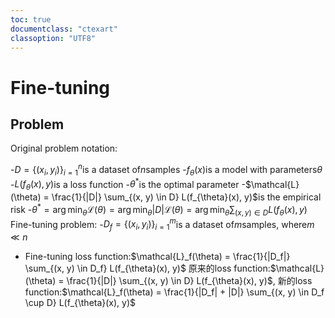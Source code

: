 ```yaml
---
toc: true
documentclass: "ctexart"
classoption: "UTF8"
---
```

# Fine-tuning

## Problem

Original problem notation:

-$D = \{ (x_i, y_i) \}_{i=1}^n$is a dataset of$n$samples
-$f_{\theta}(x)$is a model with parameters$\theta$
-$L(f_{\theta}(x), y)$is a loss function
-$\theta^*$is the optimal parameter
-$\mathcal{L}(\theta) = \frac{1}{|D|} \sum_{(x, y) \in D} L(f_{\theta}(x), y)$is the empirical risk
-$\theta^* = \arg \min_{\theta} \mathcal{L}(\theta) = \arg \min_{\theta} |D| \mathcal{L}(\theta) = \arg \min_{\theta} \sum_{(x, y) \in D} L(f_{\theta}(x), y)$
Fine-tuning problem:
-$D_f = \{ (x_i, y_i) \}_{i=1}^m$is a dataset of$m$samples, where$m \ll n$

- Fine-tuning loss function:$\mathcal{L}_f(\theta) = \frac{1}{|D_f|} \sum_{(x, y) \in D_f} L(f_{\theta}(x), y)$
原来的loss function:$\mathcal{L}(\theta) = \frac{1}{|D|} \sum_{(x, y) \in D} L(f_{\theta}(x), y)$, 新的loss function:$\mathcal{L}_f(\theta) = \frac{1}{|D_f| + |D|} \sum_{(x, y) \in D_f \cup D} L(f_{\theta}(x), y)$
